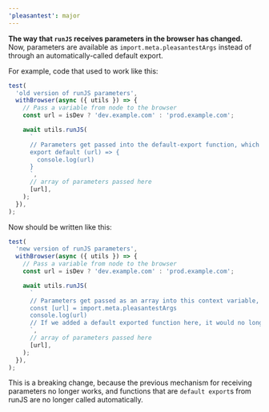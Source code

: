 ```yaml
---
'pleasantest': major
---
```


**The way that `runJS` receives parameters in the browser has changed.** Now, parameters are available as `import.meta.pleasantestArgs` instead of through an automatically-called default export.

For example, code that used to work like this:

```js
test(
  'old version of runJS parameters',
  withBrowser(async ({ utils }) => {
    // Pass a variable from node to the browser
    const url = isDev ? 'dev.example.com' : 'prod.example.com';

    await utils.runJS(
      `
      // Parameters get passed into the default-export function, which is called automatically
      export default (url) => {
        console.log(url)
      }
      `,
      // array of parameters passed here
      [url],
    );
  }),
);
```

Now should be written like this:

```js
test(
  'new version of runJS parameters',
  withBrowser(async ({ utils }) => {
    // Pass a variable from node to the browser
    const url = isDev ? 'dev.example.com' : 'prod.example.com';

    await utils.runJS(
      `
      // Parameters get passed as an array into this context variable, and we can destructure them
      const [url] = import.meta.pleasantestArgs
      console.log(url)
      // If we added a default exported function here, it would no longer be automatically called.
      `,
      // array of parameters passed here
      [url],
    );
  }),
);
```

This is a breaking change, because the previous mechanism for receiving parameters no longer works, and functions that are `default export`s from runJS are no longer called automatically.
